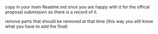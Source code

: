 copy in your main Readme.md once you are happy with it for the offical proposal submission so there is a record of it.

remove parts that should be removed at that time (this way you still know what you have to add the final)